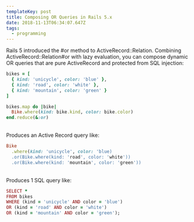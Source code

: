 ```yaml
---
templateKey: post
title: Composing OR Queries in Rails 5.x
date: 2018-11-13T06:34:07.647Z
tags:
  - programming
---
```

Rails 5 introduced the #or method to ActiveRecord::Relation. Combining ActiveRecord::Relation#or with lazy evaluation, you can compose dynamic OR queries that are pure ActiveRecord and protected from SQL injection:

```ruby
bikes = [
  { kind: 'unicycle', color: 'blue' },
  { kind: 'road', color: 'white' },
  { kind: 'mountain', color: 'green' }
]

bikes.map do |bike|
  Bike.where(kind: bike.kind, color: bike.color)
end.reduce(&:or)
```

<br>
Produces an Active Record query like:

```ruby
Bike
  .where(kind: 'unicycle', color: 'blue)
  .or(Bike.where(kind: 'road', color: 'white'))
  .or(Bike.where(kind: 'mountain', color: 'green'))
```
<br>
Produces 1 SQL query like:

```ruby
SELECT *
FROM bikes
WHERE (kind = 'unicycle' AND color = 'blue')
OR (kind = 'road' AND color = 'white')
OR (kind = 'mountain' AND color = 'green');
```
<br>
